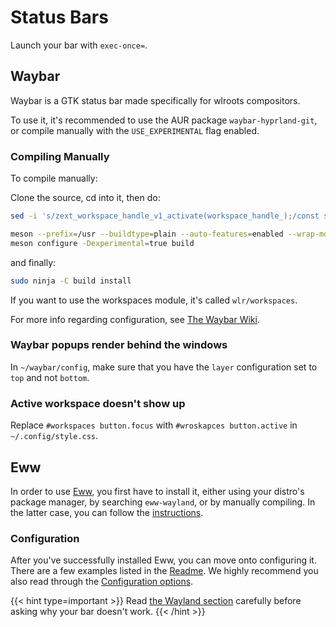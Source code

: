 # Status Bars

Launch your bar with `exec-once=`.

## Waybar

Waybar is a GTK status bar made specifically for wlroots compositors.

To use it, it's recommended to use the AUR package `waybar-hyprland-git`,
or compile manually with the `USE_EXPERIMENTAL` flag enabled.

### Compiling Manually

To compile manually:

Clone the source, cd into it, then do:

```sh
sed -i 's/zext_workspace_handle_v1_activate(workspace_handle_);/const std::string command = "hyprctl dispatch workspace " + name_;\n\tsystem(command.c_str());/g' src/modules/wlr/workspace_manager.cpp

meson --prefix=/usr --buildtype=plain --auto-features=enabled --wrap-mode=nodownload build
meson configure -Dexperimental=true build
```

and finally:

```sh
sudo ninja -C build install
```

If you want to use the workspaces module, it's called `wlr/workspaces`.

For more info regarding configuration, see
[The Waybar Wiki](https://github.com/Alexays/Waybar/wiki).

### Waybar popups render behind the windows

In `~/waybar/config`, make sure that you have the `layer` configuration set to `top` and not `bottom`.

### Active workspace doesn't show up

Replace `#workspaces button.focus` with `#wroskapces button.active` in `~/.config/style.css`.

## Eww

In order to use [Eww](https://github.com/elkowar/eww), you first have to install
it, either using your distro's package manager, by searching `eww-wayland`, or
by manually compiling. In the latter case, you can follow the
[instructions](https://elkowar.github.io/eww).

### Configuration

After you've successfully installed Eww, you can move onto configuring it. There
are a few examples listed in the [Readme](https://github.com/elkowar/eww). We
highly recommend you also read through the
[Configuration options](https://elkowar.github.io/eww/configuration.html).

{{< hint type=important >}}
Read
[the Wayland section](https://elkowar.github.io/eww/configuration.html#wayland)
carefully before asking why your bar doesn't work.
{{< /hint >}}
